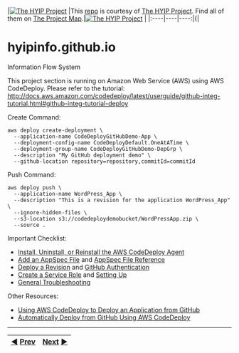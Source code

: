 |[![The HYIP Project](https://avatars1.githubusercontent.com/u/8466209?v=10&s=20)](https://github.com/hyip) |This [repo](https://github.com/hyip/info "Repository") is courtesy of [The HYIP Project](https://github.com/hyip/monitor "High Yard Investment Program"). Find all of them on [The Project Map](https://github.com/hyip/info/wiki/maps#project-map "Project Mapping").|[![The HYIP Project](https://tophyipmonitor.files.wordpress.com/2015/06/cow.png?w=20)](https://tophyipmonitor.wordpress.com/hyip-business/nature-1/#main) |
|:----|----|----:|{|

# hyipinfo.github.io
Information Flow System

This project section is running on Amazon Web Service (AWS) using AWS CodeDeploy. Please refer to the tutorial:
http://docs.aws.amazon.com/codedeploy/latest/userguide/github-integ-tutorial.html#github-integ-tutorial-deploy

Create Command:
```
aws deploy create-deployment \
  --application-name CodeDeployGitHubDemo-App \
  --deployment-config-name CodeDeployDefault.OneAtATime \
  --deployment-group-name CodeDeployGitHubDemo-DepGrp \
  --description "My GitHub deployment demo" \
  --github-location repository=repository,commitId=commitId
```

Push Command:
```
aws deploy push \
  --application-name WordPress_App \
  --description "This is a revision for the application WordPress_App" \
  --ignore-hidden-files \
  --s3-location s3://codedeploydemobucket/WordPressApp.zip \
  --source .
```


Important Checklist:
* [Install, Uninstall, or Reinstall the AWS CodeDeploy Agent](http://docs.aws.amazon.com/codedeploy/latest/userguide/how-to-run-agent.html#how-to-run-agent-install-linux)
*  [Add an AppSpec File](http://docs.aws.amazon.com/codedeploy/latest/userguide/how-to-add-appspec-file.html) and [AppSpec File Reference](http://docs.aws.amazon.com/codedeploy/latest/userguide/app-spec-ref.html)
* [Deploy a Revision](http://docs.aws.amazon.com/codedeploy/latest/userguide/how-to-deploy-revision.html) and [GitHub Authentication](http://docs.aws.amazon.com/codedeploy/latest/userguide/github-integ.html#github-integ-behaviors-auth)
* [Create a Service Role](http://docs.aws.amazon.com/codedeploy/latest/userguide/how-to-create-service-role.html) and [Setting Up](http://docs.aws.amazon.com/codedeploy/latest/userguide/how-to-create-service-role.html)
* [General Troubleshooting](http://docs.aws.amazon.com/codedeploy/latest/userguide/troubleshooting.html#troubleshooting-checklist)

Other Resources:
* [Using AWS CodeDeploy to Deploy an Application from GitHub](http://docs.aws.amazon.com/codedeploy/latest/userguide/github-integ-tutorial.html)
* [Automatically Deploy from GitHub Using AWS CodeDeploy](https://blogs.aws.amazon.com/application-management/post/Tx33XKAKURCCW83/Automatically-Deploy-from-GitHub-Using-AWS-CodeDeploy)


***
|[:arrow_backward:](https://github.com/hyip/info) [Prev](https://github.com/hyip/info)|[Next](https://github.com/hyipinfo/hyipinfo.github.io/wiki/Home) [:arrow_forward:](https://github.com/hyipinfo/hyipinfo.github.io/wiki/Home)|
|:----|----:|
